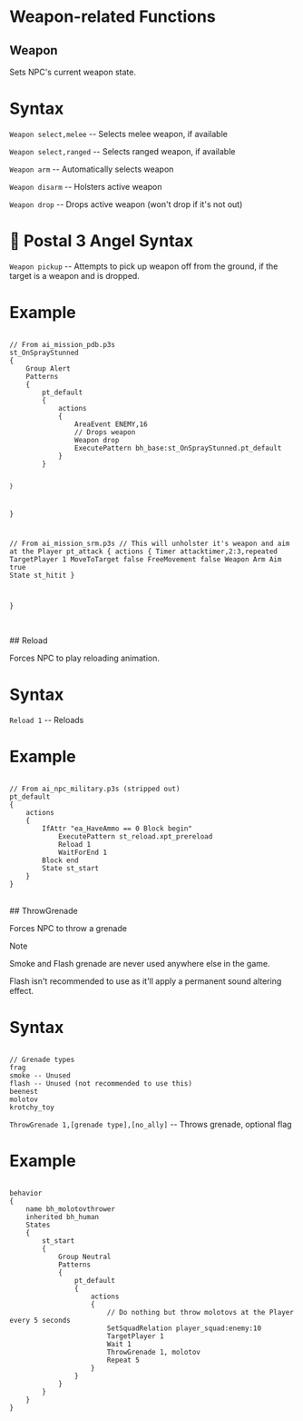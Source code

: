 # Weapon-related Functions

## Weapon

Sets NPC's current weapon state.

<h1>Syntax</h1>
<p><code class="language-js">Weapon select,melee</code> -- Selects melee weapon, if available</p>
<p><code class="language-js">Weapon select,ranged</code> -- Selects ranged weapon, if available</p>
<p><code class="language-js">Weapon arm</code> -- Automatically selects weapon</p>
<p><code class="language-js">Weapon disarm</code> -- Holsters active weapon</p>
<p><code class="language-js">Weapon drop</code> -- Drops active weapon (won't drop if it's not out)</p>

# 🪽 Postal 3 Angel Syntax
`Weapon pickup` -- Attempts to pick up weapon off from the ground, if the target is a weapon and is dropped.

<h1>Example</h1>
<pre><code class="language-js">
// From ai_mission_pdb.p3s
st_OnSprayStunned
{	
	Group Alert
	Patterns
	{
		pt_default
		{
			actions
			{
				AreaEvent ENEMY,16
				// Drops weapon
				Weapon drop
				ExecutePattern bh_base:st_OnSprayStunned.pt_default
			}
		}
		
	}
}

// From ai_mission_srm.p3s
// This will unholster it's weapon and aim at the Player
pt_attack
{
	actions
	{
		Timer attacktimer,2:3,repeated
		TargetPlayer 1
		MoveToTarget false
		FreeMovement false
		Weapon Arm
		Aim true
		State st_hitit
	}

}
</code></pre>

<br>
## Reload

Forces NPC to play reloading animation.

<h1>Syntax</h1>
<p><code class="language-js">Reload 1</code> -- Reloads</p>
<h1>Example</h1>
<pre><code class="language-js">
// From ai_npc_military.p3s (stripped out)
pt_default
{
	actions 
	{
		IfAttr "ea_HaveAmmo == 0 Block begin"
			ExecutePattern st_reload.xpt_prereload
			Reload 1
			WaitForEnd 1
		Block end
		State st_start
	}
}
</code></pre>

<br>
## ThrowGrenade

Forces NPC to throw a grenade

<div class="admonition note">
<p class="admonition-title">Note</p>
<p>Smoke and Flash grenade are never used anywhere else in the game.</p>
<p>Flash isn't recommended to use as it'll apply a permanent sound altering effect.</p>
</div>

<h1>Syntax</h1>
<pre><code class="language-js">
// Grenade types
frag
smoke -- Unused
flash -- Unused (not recommended to use this)
beenest
molotov
krotchy_toy
</code></pre>
<p><code class="language-js">ThrowGrenade 1,[grenade type],[no_ally]</code> -- Throws grenade, optional flag
<h1>Example</h1>
<pre><code class="language-js">
behavior
{
	name bh_molotovthrower
	inherited bh_human
	States
	{
		st_start
		{
			Group Neutral
			Patterns
			{
				pt_default
				{
					actions
					{
						// Do nothing but throw molotovs at the Player every 5 seconds
						SetSquadRelation player_squad:enemy:10
						TargetPlayer 1
						Wait 1
						ThrowGrenade 1, molotov
						Repeat 5
					}
				}
			}
		}
	}
}
</code></pre>